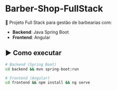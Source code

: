 # Barber-Shop-FullStack  

🚀 Projeto Full Stack para gestão de barbearias com:  
- **Backend**: Java Spring Boot  
- **Frontend**: Angular  

## ▶️ Como executar  
```bash
# Backend (Spring Boot)
cd backend && mvn spring-boot:run

# Frontend (Angular)
cd frontend && npm install && ng serve
